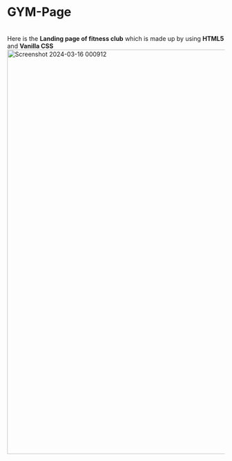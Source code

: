 # GYM-Page
<br>
Here is the <strong>Landing page of fitness club</strong> which is 
made up by using <strong>HTML5</strong> and <strong>Vanilla CSS</strong>

<img width="935" alt="Screenshot 2024-03-16 000912" src="https://github.com/Faisal-khann/GYM-Page/assets/119971851/bc533531-92ca-4482-8425-ab6febbc1d45">

